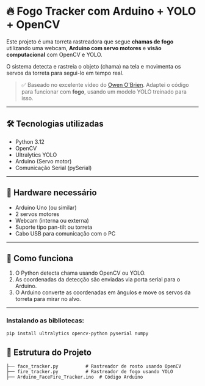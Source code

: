 # 🔥 Fogo Tracker com Arduino + YOLO + OpenCV

Este projeto é uma torreta rastreadora que segue **chamas de fogo** utilizando uma webcam, **Arduino com servo motores** e **visão computacional** com OpenCV e YOLO.

O sistema detecta e rastreia o objeto (chama) na tela e movimenta os servos da torreta para segui-lo em tempo real.

> ✅ Baseado no excelente vídeo do [Owen O'Brien](https://youtu.be/a_UiYOO-Sdw?si=6ceBJHbI4weYNGXD). Adaptei o código para funcionar com **fogo**, usando um modelo YOLO treinado para isso.

---

## 🛠 Tecnologias utilizadas

- Python 3.12
- OpenCV
- Ultralytics YOLO
- Arduino (Servo motor)
- Comunicação Serial (pySerial)

---

## 🔩 Hardware necessário

- Arduino Uno (ou similar)
- 2 servos motores
- Webcam (interna ou externa)
- Suporte tipo pan-tilt ou torreta
- Cabo USB para comunicação com o PC

---

## 🧠 Como funciona

1. O Python detecta chama usando OpenCV ou YOLO.
2. As coordenadas da detecção são enviadas via porta serial para o Arduino.
3. O Arduino converte as coordenadas em ângulos e move os servos da torreta para mirar no alvo.

---
### Instalando as bibliotecas:

```bash
pip install ultralytics opencv-python pyserial numpy
```

## 📂 Estrutura do Projeto
```
├── face_tracker.py          # Rastreador de rosto usando OpenCV
├── fire_tracker.py          # Rastreador de fogo usando YOLO
├── Arduino_FaceFire_Tracker.ino  # Código Arduino
```
